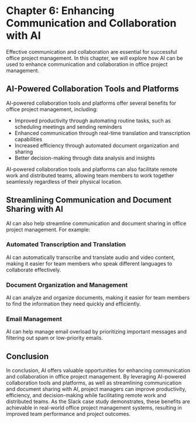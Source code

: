 Chapter 6: Enhancing Communication and Collaboration with AI
============================================================

Effective communication and collaboration are essential for successful office project management. In this chapter, we will explore how AI can be used to enhance communication and collaboration in office project management.

AI-Powered Collaboration Tools and Platforms
--------------------------------------------

AI-powered collaboration tools and platforms offer several benefits for office project management, including:

* Improved productivity through automating routine tasks, such as scheduling meetings and sending reminders
* Enhanced communication through real-time translation and transcription capabilities
* Increased efficiency through automated document organization and sharing
* Better decision-making through data analysis and insights

AI-powered collaboration tools and platforms can also facilitate remote work and distributed teams, allowing team members to work together seamlessly regardless of their physical location.

Streamlining Communication and Document Sharing with AI
-------------------------------------------------------

AI can also help streamline communication and document sharing in office project management. For example:

### Automated Transcription and Translation

AI can automatically transcribe and translate audio and video content, making it easier for team members who speak different languages to collaborate effectively.

### Document Organization and Management

AI can analyze and organize documents, making it easier for team members to find the information they need quickly and efficiently.

### Email Management

AI can help manage email overload by prioritizing important messages and filtering out spam or low-priority emails.

Conclusion
----------

In conclusion, AI offers valuable opportunities for enhancing communication and collaboration in office project management. By leveraging AI-powered collaboration tools and platforms, as well as streamlining communication and document sharing with AI, project managers can improve productivity, efficiency, and decision-making while facilitating remote work and distributed teams. As the Slack case study demonstrates, these benefits are achievable in real-world office project management systems, resulting in improved team performance and project outcomes.
